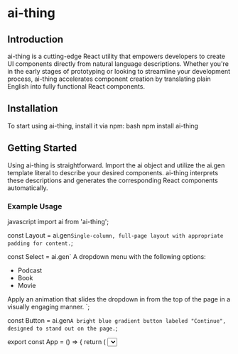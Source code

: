 # ai-thing

## Introduction

ai-thing is a cutting-edge React utility that empowers developers to create UI components directly from natural language descriptions. Whether you're in the early stages of prototyping or looking to streamline your development process, ai-thing accelerates component creation by translating plain English into fully functional React components.

## Installation

To start using ai-thing, install it via npm:
bash
npm install ai-thing
## Getting Started

Using ai-thing is straightforward. Import the ai object and utilize the ai.gen template literal to describe your desired components. ai-thing interprets these descriptions and generates the corresponding React components automatically.

### Example Usage
javascript
import ai from 'ai-thing';

const Layout = ai.gen`
  Single-column, full-page layout with appropriate padding for content.
`;

const Select = ai.gen`
  A dropdown menu with the following options:
  
  - Podcast
  - Book
  - Movie

  Apply an animation that slides the dropdown in from the top of the page in a visually engaging manner.
`;

const Button = ai.gen`
  A bright blue gradient button labeled "Continue", designed to stand out on the page.
`;

export const App = () => {
  return (
    <Layout>
      <Select />
      <Button />
    </Layout>
  );
};
In the example above, ai-thing automatically translates the descriptive text into React components that you can directly integrate into your application.

## Key Features

**Natural Language Component Generation**: Write simple, natural language descriptions, and ai-thing will handle the rest, generating fully functional React components.
**Rapid Prototyping**: Perfect for quickly creating and iterating on UI components during the initial stages of development.
**Flexible and Customizable**: While ai-thing generates the base components, you retain full control to customize and extend them as needed.

## Use Cases

**Prototyping**: Accelerate the early development stages by quickly translating ideas into working components.
**Design-to-Code**: Streamline the handoff from design to development by generating components directly from descriptive language.
**Education**: A fantastic tool for teaching and learning React, allowing beginners to focus on the logic without being bogged down by syntax.

## Contributing

We welcome contributions from the community. If you have suggestions for new features or improvements, feel free to open an issue or submit a pull request on our GitHub repository.

## License

ai-thing is licensed under the MIT License. For more details, please refer to the [LICENSE](LICENSE) file.